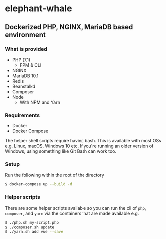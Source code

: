 # elephant-whale
## Dockerized PHP, NGINX, MariaDB based environment

### What is provided

* PHP (7.1)
  - FPM & CLI
* NGINX
* MariaDB 10.1
* Redis
* Beanstalkd
* Composer
* Node
  - With NPM and Yarn

### Requirements

* Docker
* Docker Compose

The helper shell scripts require having bash. This is available with most OSs e.g. Linux, macOS, Windows 10 etc. If you're running an older version of Windows, using something like Git Bash can work too.

### Setup

Run the following within the root of the directory

```bash
$ docker-compose up --build -d
```

### Helper scripts

There are some helper scripts available so you can run the cli of ```php```,  ```composer```, and ```yarn``` via the containers that are made available e.g.

```bash
$ ./php.sh my-script.php
$ ./composer.sh update
$ ./yarn.sh add vue --save
```

